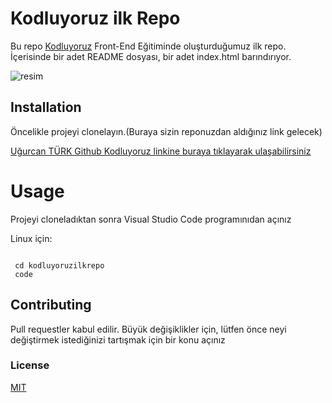 

# Kodluyoruz ilk Repo 



Bu repo [Kodluyoruz]([link](https://www.kodluyoruz.org/)) Front-End Eğitiminde oluşturduğumuz ilk repo. İçerisinde bir adet README dosyası, bir adet index.html barındırıyor.

![resim](https://picsum.photos/id/237/200/300)

## Installation

Öncelikle projeyi clonelayın.(Buraya sizin reponuzdan aldığınız link gelecek)

[Uğurcan TÜRK Github Kodluyoruz linkine buraya tıklayarak ulaşabilirsiniz](https://github.com/uct-trk/kodluyoruzilkrepo.git)

# Usage

Projeyi cloneladıktan sonra Visual Studio Code programınıdan açınız

Linux için:

```

 cd kodluyoruzilkrepo
 code
```

## Contributing

Pull requestler kabul edilir. Büyük değişiklikler için, lütfen önce neyi değiştirmek istediğinizi tartışmak için bir konu açınız

### License

[MIT]()















